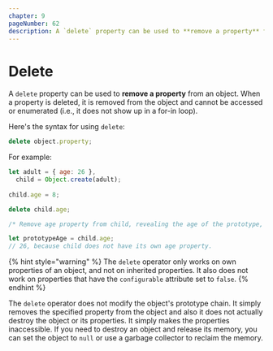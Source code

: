 ```yaml
---
chapter: 9
pageNumber: 62
description: A `delete` property can be used to **remove a property** from an object. When a property is deleted, it is removed from the object and cannot be accessed or enumerated (i.e., it does not show up in a for-in loop).
---
```

# Delete

A `delete` property can be used to **remove a property** from an object. When a property is deleted, it is removed from the object and cannot be accessed or enumerated (i.e., it does not show up in a for-in loop).

Here's the syntax for using `delete`:

```javascript
delete object.property;
```

For example:

```javascript
let adult = { age: 26 },
  child = Object.create(adult);
  
child.age = 8;

delete child.age;

/* Remove age property from child, revealing the age of the prototype, because then it is not overriden. */

let prototypeAge = child.age;
// 26, because child does not have its own age property.
```

{% hint style="warning" %}
The `delete` operator only works on own properties of an object, and not on inherited properties. It also does not work on properties that have the `configurable` attribute set to `false`.
{% endhint %}

The `delete` operator does not modify the object's prototype chain. It simply removes the specified property from the object and also it does not actually destroy the object or its properties. It simply makes the properties inaccessible. If you need to destroy an object and release its memory, you can set the object to `null` or use a garbage collector to reclaim the memory.
